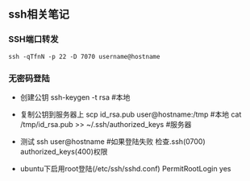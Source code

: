 ssh相关笔记
------------------

### SSH端口转发
    ssh -qTfnN -p 22 -D 7070 username@hostname

### 无密码登陆
 * 创建公钥
    ssh-keygen -t rsa #本地
 * 复制公钥到服务器上
    scp id_rsa.pub user@hostname:/tmp #本地
	cat /tmp/id_rsa.pub >> ~/.ssh/authorized_keys #服务器

 * 测试
    ssh user@hostname #如果登陆失败 检查.ssh(0700) authorized_keys(400)权限
 * ubuntu下启用root登陆(/etc/ssh/sshd.conf)
	PermitRootLogin yes
